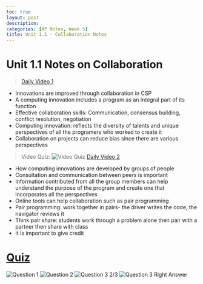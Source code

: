 ```yaml
---
toc: true
layout: post
description: 
categories: [AP Notes, Week 5]
title: Unit 1.1 - Collaboration Notes
---
```

# Unit 1.1 Notes on Collaboration
> [Daily Video 1](https://apclassroom.collegeboard.org/103/home?apd=h28y7bzid3&unit=1)
- Innovations are improved through collaboration in CSP
- A computing innovation includes a program as an integral part of its function
- Effective collaboration skills: Communication, consensus building, conflict resolution, negotiation
- Computing innovation: reflects the diversity of talents and unique perspectives of all the programers who worked to create it
- Collaboration on projects can reduce bias since there are various perspectives
> Video Quiz:
![]({{site.baseurl}}/images/quiz1.png "Video Quiz")
> [Daily Video 2](https://apclassroom.collegeboard.org/103/home?apd=ewqpdjxtpi&unit=1)
- How computing innovations are developed by groups of people
- Consultation and communication between peers is important
- Information contributed from all the group members can help understand the purpose of the program and create one that incorporates all the perspectives
- Online tools can help collaboration such as pair programming
- Pair programming: work together in pairs- the driver writes the code, the navigator reviews it
- Think pair share: students work through a problem alone then pair with a partner then share with class
- It is important to give credit
# [Quiz](https://apclassroom.collegeboard.org/103/assessments/assignments/47046174)
![]({{site.baseurl}}/images/question1.png "Question 1")
![]({{site.baseurl}}/images/question2.png "Question 2")
![]({{site.baseurl}}/images/question3.png "Question 3")
2/3
![]({{site.baseurl}}/images/question3answer.png "Question 3 Right Answer")